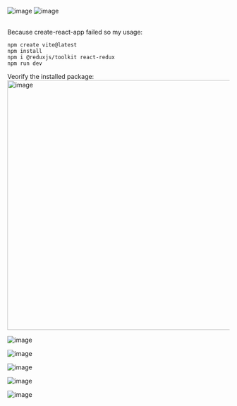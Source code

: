 ![image](https://github.com/zhangguanghuib/NewCommerceSDK/assets/14832260/731c0027-08cf-4f32-a09c-0319f46ea282)
![image](https://github.com/zhangguanghuib/NewCommerceSDK/assets/14832260/c70d920d-0892-48e0-a46d-420b483bb7e4)

<br/>
Because create-react-app failed so my usage:<br/>

```
npm create vite@latest
npm install
npm i @reduxjs/toolkit react-redux
npm run dev
```
Veorify the installed package:<br/>
<img width="567" alt="image" src="https://github.com/zhangguanghuib/NewCommerceSDK/assets/14832260/ff94046a-f0c5-43d3-bf21-63e4c1ffe28e"><br/>

![image](https://github.com/zhangguanghuib/NewCommerceSDK/assets/14832260/689523fc-931e-4039-9ab8-1c4a4040b715)

![image](https://github.com/zhangguanghuib/NewCommerceSDK/assets/14832260/b390bc62-4ec7-4cb6-8bad-1e23b13c9e88)

![image](https://github.com/zhangguanghuib/NewCommerceSDK/assets/14832260/b68a79b7-d37c-4660-8e14-f70c1014c1fa)

![image](https://github.com/zhangguanghuib/NewCommerceSDK/assets/14832260/2a3b3324-fb2b-4133-b556-a040d9cdb45a)

![image](https://github.com/zhangguanghuib/NewCommerceSDK/assets/14832260/fd483b16-bef3-4574-9f22-86982823d822)



